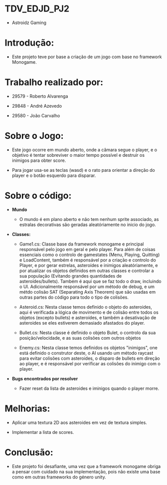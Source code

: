 # TDV_EDJD_PJ2

- Astroidz Gaming


# Introdução:

- Este projeto teve por base a criação de um jogo com base no framework Monogame.


# Trabalho realizado por:

- 29579 - Roberto Alvarenga

- 29848 - André Azevedo

- 29580 - João Carvalho


# Sobre o Jogo:

- Este jogo ocorre em mundo aberto, onde a câmara segue o player, e o objetivo é tentar sobreviver o maior tempo possível e destruir os inimigos para obter score.

- Para jogar usa-se as teclas (wasd) e o rato para orientar a direção do player e o botão esquerdo para disparar. 


# Sobre o código:

- **Mundo**
	
	- O mundo é em plano aberto e não tem nenhum sprite associado, as estralas decorativas são geradas aleatóriamente no inicio do jogo.  

- **Classes:**

	- Game1.cs: Classe base da framework monogame e principal responsável pelo jogo em geral e pelo player. Para além de coisas essenciais como o controlo de gamestates (Menu, Playing, Quitting) e LoadContent, também é responsável por a criação e controlo do Player, e por gerar estrelas, asteroídes e inimigos aleatóriamente, e por atualizar os objetos definidos em outras classes e controlar a sua população (Evitando grandes quantidades de asteroídes/bullets). Também é aqui que se faz todo o draw, incluindo o UI. Adicionalmente responsável por um método de debug, e um métdo colisão SAT (Separating Axis Theorem) que são usadas em outras partes do código para todo o tipo de colisões.
	
	- Asteroid.cs: Nesta classe temos definido o objeto do asteroides, aqui é verificada a lógica de movimento e de colisão entre todos os objetos (excepto bullets) e asteroídes, e também a desativação de asteroides se eles estiverem demasiado afastados do player.
	
	- Bullet.cs: Nesta classe é definido o objeto Bulet, o controlo da sua posição/velocidade, e as suas colisões com outros objetos
	
	- Enemy.cs: Nesta classe temos definidos os objetos "inimigos", one está definido o construtor deste, o AI usando um método raycast para evitar colisões com asteroides, o disparo de bullets em direção ao player, e é responsável por verificar as colisões do inimigo com o player.
	
- **Bugs encontrados por resolver**

	- Fazer reset da lista de asteroides e iminigos quando o player morre.

# Melhorias:

- Aplicar uma textura 2D aos asteroides em vez de textura simples.

- Implementar a lista de scores.  


# Conclusão:

- Este projeto foi desafiante, uma vez que a framework monogame obriga a pensar com cuidado na sua implementação, pois não existe uma base como em outras frameworks do género unity. 

